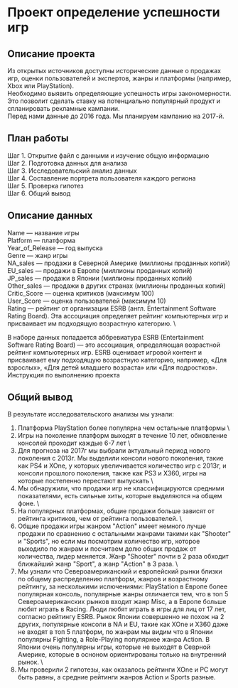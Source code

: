 # Проект определение успешности игр

## Описание проекта

Из открытых источников доступны исторические данные о продажах игр, оценки пользователей и экспертов, жанры и платформы (например, Xbox или PlayStation). \
Необходимо выявить определяющие успешность игры закономерности. Это позволит сделать ставку на потенциально популярный продукт и спланировать рекламные кампании. \
Перед нами данные до 2016 года. Мы планируем кампанию на 2017-й. 

## План работы
Шаг 1. Открытие файл с данными и изучение общую информацию \
Шаг 2. Подготовка данных для анализа \
Шаг 3. Исследовательский анализ данных \
Шаг 4. Составление портрета пользователя каждого региона \
Шаг 5. Проверка гипотез \
Шаг 6. Общий вывод

## Описание данных

Name — название игры \
Platform — платформа \
Year_of_Release — год выпуска \
Genre — жанр игры \
NA_sales — продажи в Северной Америке (миллионы проданных копий) \
EU_sales — продажи в Европе (миллионы проданных копий) \
JP_sales — продажи в Японии (миллионы проданных копий) \
Other_sales — продажи в других странах (миллионы проданных копий) \
Critic_Score — оценка критиков (максимум 100) \
User_Score — оценка пользователей (максимум 10) \
Rating — рейтинг от организации ESRB (англ. Entertainment Software Rating Board). Эта ассоциация определяет рейтинг компьютерных игр и присваивает им подходящую возрастную категорию. \

В наборе данных попадается аббревиатура ESRB (Entertainment Software Rating Board) — это ассоциация, определяющая возрастной рейтинг компьютерных игр. ESRB оценивает игровой контент и присваивает ему подходящую возрастную категорию, например, «Для взрослых», «Для детей младшего возраста» или «Для подростков».
Инструкция по выполнению проекта

## Общий вывод

В результате исследовательского анализы мы узнали:

1. Платформа PlayStation более популярна чем остальные платформы \
2. Игры на поколение платформ выходят в течение 10 лет, обновление консолей проходит каждые 6-7 лет \
3. Для прогноза на 2017г мы выбрали актуальный период нового поколения с 2013г. Мы выделили консоли нового поколения, такие как PS4 и XOne, у которых увеличивается количество игр с 2013г, и консоли прошлого поколения, также как PS3 и X360, игры на которые постепенно перестают выпускать \
4. Мы обнаружили, что продажи игр не классифицируются средними показателями, есть сильные хиты, которые выделяются на общем фоне. \
5. На популярных платформах, общие продажи больше зависят от рейтинга критиков, чем от рейтинга пользователей. \
6. Общие продажи игры жанром "Action" имеет немного лучше продажи по сравнению с остальными жанрами такими как "Shooter" и "Sports", но если мы посмотрим количество игр, которое выходило по жанрам и посчитаем долю общих продаж от количества, лидер меняется. Жанр "Shooter" почти в 2 раза обходит ближайший жанр "Sport", а жанр "Action" в 3 раза. \
7. Мы узнали что Североамериканский и европейский рынки близки по общему распределению платформ, жанров и возрастному рейтингу, за несколькими ислючениями: PlayStation в Европе более популярная консоль, популярные жанры отличается тем, что в топ 5 Североамериканских рынков входит жанр Misc, а в Европе больше любят играть в Racing. Люди любят играть в игры для лиц от 17 лет, согласно рейтингу ESRB. Рынок Японии совершенно не похож на 2 других, популярные консоли в NA и EU, такие как XOne и X360 даже не входят в топ 5 платформ, по жанрам мы видим что в Японии популярны Fighting, а Role-Playing популярнее жанра Action. В Японии очень популярны игры, которые не выходят в Севрной Америке, которые в осноном ориентированы только на внутренний рынок. \
8. Мы проверили 2 гипотезы, как оказалось рейтинги XOne и PC могут быть равны, а средние рейтинги жанров Action и Sports разные.
